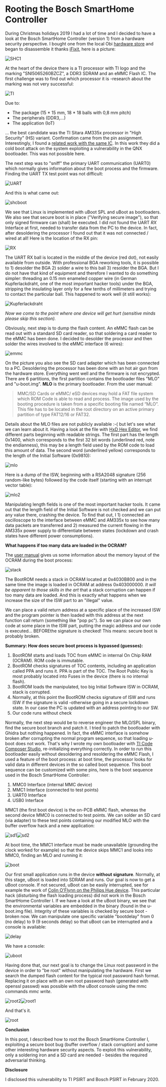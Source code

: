 # Rooting the Bosch SmartHome Controller

During Christmas holidays 2019 I had a lot of time and I decided to have a look at the Bosch SmartHome Controller (version 1) from a hardware security perspective. I bought one from the local Obi [hardware store](https://www.obi.de/hausfunksteuerung/bosch-controller-smart-home-weiss/p/1229350) and began to disassemble it thanks [iFixit](https://www.ifixit.com), here is a picture:

![SHC1](./pictures/shc1.png)

At the heart of the device there is a TI processor with TI logo and the marking "SNI5065260BZCZ", a DDR3 SDRAM and an eMMC Flash IC. The first challenge was to find out which processor it is -research about the marking was not very successful:

![TI](./pictures/ti.png)

Due to:
* The package (15 * 15 mm, 18 * 18 balls with 0,8 mm pitch)
* The peripherals (DDR3,…)
* The application (IoT)

… the best candidate was the TI Sitara AM335x processor in "High Security" (HS) variant. Confirmation came from the pin assignment. Interestingly, I found a [related work with the same IC](https://www.usenix.org/system/files/woot19-paper_ullrich.pdf). In this work they did a cold boot attack on the system exploiting a vulnerability in the QNX bootloader. This was not possible here.

The next step was to "sniff" the primary UART communication (UART0) which normally gives information about the boot process and the firmware. Finding the UART TX test point was not difficult:

![UART](./pictures/uart.png)

And this is what came out:

![shcboot](./pictures/shcboot.png)

We see that Linux is implemented with uBoot SPL and uBoot as bootloaders. We also see that secure boot is in place ("Verifying secure image"), so that only signed firmware can (shall) be executed. I did not found the UART *RX* Interface at first, needed to transfer data from the PC to the device. In fact, after desoldering the processor I found out that it was not connected / wired at all!
Here is the location of the RX pin:

![RX](./pictures/am335x.png)

The UART RX ball is located in the middle of the device (red dot), not easily available from outside. With professional BGA reworking tools, it is possible to 1) desolder the BGA 2) solder a wire to this ball 3) resolder the BGA. But I do not have that kind of equipment and therefore I wanted to do something simpler: threading an 0.15 mm enameled copper wire (in German Kupferlackdraht, one of the most important hacker tools) under the BGA, stripping the insulating layer only for a few tenths of millimeters and trying to contact the particular ball. This happened to work well (it still works):

![Kupferlackdraht](./pictures/kupferlack.png)

*Now we come to the point where one device will get hurt (sensitive minds please skip this section).*

Obviously, next step is to dump the flash content. An eMMC flash can be read out with a standard SD card reader, so that soldering a card reader to the eMMC has been done. I decided to desolder the processor and then solder the wires involved to the eMMC interface (6 wires):

![emmc](./pictures/emmc.png)

On the picture you also see the SD card adapter which has been connected to a PC. Desoldering the processor has been done with an hot air gun from the hardware store.
Everything went well and the firmware is not encrypted. There are 6 partitions, the first partition contains the bootloader files "MLO" and "u-boot.img". **MLO** is the primary bootloader. From the user manual:

> MMC/SD Cards or eMMC/ eSD devices may hold a FAT file system which ROM Code is able to read and process. The image used by the booting procedure is taken from a specific booting file named “MLO”. This file has to be located in the root directory on an active primary partition of type FAT12/16 or FAT32.

Details about the MLO files are not publicly available :-( but let's see what we can learn about it. Having a look at the file with [HxD Hex Editor](https://mh-nexus.de/de/hxd/), we find different parts beginning with readable strings. The first part has the length 0x1400, which corresponds to the first 32 bit words (underlined red, note the endianness), this may be a length field used by the ROM code to load this amount of data. The second word (underlined yellow) corresponds to the length of the Initial Software (0x9810):

![mlo](./pictures/mlo.png)

Here is a dump of the ISW, beginning with a RSA2048 signature (256 random-like bytes) followed by the code itself (starting with an interrupt vector table):

![mlo2](./pictures/mlo2.png)

Manipulating length fields is one of the most important hacker tools. It came out that the length field of the Initial Software is not checked and we can put any value there, crashing the device. To find that out, I 1) connected an oscilloscope to the interface between eMMC and AM335x to see how many data packets are transferred and 2) measured the current flowing in the AM335x power supply to differentiate between states (lockdown and crash states have different power consumptions).

**What happens if too many data are loaded in the OCRAM?**

The [user manual](https://www.ti.com/lit/ug/spruh73q/spruh73q.pdf) gives us some information about the memory layout of the OCRAM during the boot process:

![stack](./pictures/stack.png)

The BootROM needs a stack in OCRAM located at 0x4030B800 and in the same time the image is loaded in OCRAM at address 0x403000000. *It will be apparent to those skills in the art* that a stack corruption can happen if too many data are loaded. And this is exactly what happens when we increase the size of the ISW part to an "illegal" value. 

We can place a valid return address at a specific place of the increased ISW and the program pointer is then loaded with this address at the next function call return (something like "pop pc"). So we can place our own code at some place in the ISW part, putting the magic address and our code is executed… BEFOREthe signature is checked! This means: secure boot is probably broken.

**Summary: How does secure boot process is bypassed (guesses):**

1. BootROM starts and loads TOC from eMMC in internal On Chip RAM (OCRAM). ROM code is immutable.
2. BootROM checks signatures of TOC contents, including an application called PPA and runs it. PPA is part of the TOC. The Root Public Key is most probably located into Fuses in the device (there is no internal flash).
3. BootROM loads the manipulated, too big Initial Software ISW in OCRAM, stack is corrupted.
4. Normally, at this point the BootROM checks signature of ISW and runs ISW if the signature is valid -otherwise going in a secure lockdown state. In our case the PC is updated with an address pointing to our SW.
5. Our code runs without check

Normally, the next step would be to reverse engineer the MLO/SPL binary, find the secure boot branch and patch it. I tried to patch the bootloader with Ghidra but nothing happened. In fact, the eMMC interface is somehow broken after corrupting the normal program sequence, so that loading u-boot does not work. That's why I wrote my own bootloader with [TI Code Composer Studio](https://www.ti.com/tool/CCSTUDIO), re-initializing everything correctly.
In order to run this bootloader easily without desoldering and resoldering the eMMC Flash, I used a feature of the boot process: at boot time, the processor looks for valid data in different devices in the so called boot sequence. This boot sequence can be customized with some pins, here is the boot sequence used in the Bosch SmartHome Controller:

1. MMC0 Interface (internal MMC device)
2. MMC1 Interface (connected to test points)
3. UART0 Interface
4. USB0 Interface

MMC1 (the first boot device) is the on-PCB eMMC flash, whereas the second device MMC0 is connected to test points. We can solder an SD card (via adapter) to these test points containing our modified MLO with the buffer overflow hack and a new application:

![sd1](./pictures/sd1.png)![sd2](./pictures/sd2.png)

At boot time, the MMC1 interface must be made unavailable (grounding the clock worked for example) so that the device skips MMC1 and looks into MMC0, finding an MLO and running it:

![boot](./pictures/boot.png)

Our first small application runs in the device **without signature**. Normally, at this stage, uBoot is loaded into SDRAM and runs. Our goal is now to get a uBoot console. If not secured, uBoot can be easily interrupted, see for example the work of [Colin O'Flynn on the Philips Hue device](https://colinoflynn.com/2016/07/getting-root-on-philips-hue-bridge-2-0/). This particular hack (disturbing the flash loading process) did not work in the Bosch SmartHome Controller I. If we have a look at the uBoot binary, we see that the environmental variables are embedded in the binary (found in the u-boot.img file). Integrity of these variables is checked by secure boot - broken now. We can manipulate one specific variable "bootdelay" from 0 (no delay) to 9 (9 seconds delay) so that uBoot can be interrupted and a console is available:

![delay](./pictures/delay.png)

We have a console:

![uboot](./pictures/uboot.png)


Having done that, our next goal is to change the Linux root password in the device in order to "be root" without manipulating the hardware. First we search the dumped flash content for the typical root password hash format. Replacing it on place with an own root password hash (generated with openssl passwd) was possible with the uBoot console using the mmc commands *mmc write*.

![root2](./pictures/root2.png)![root1](./pictures/root1.png)

And that's it.

![root](./pictures/root.png)

**Conclusion**

In this post, I described how to root the Bosch SmartHome Controller I, exploiting a secure boot bug (buffer overflow / stack corruption) and some other interesting hardware security aspects. To exploit this vulnerability, only a soldering iron and a SD card are needed - besides the required adversarial thinking.

**Disclosure**

I disclosed this vulnerability to TI PSIRT and Bosch PSIRT in February 2020.

